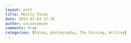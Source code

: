 ```yaml
---
layout: post
title: Mostly Paleo
date: 2013-03-04 17:36
author: onionsamson
comments: true
categories: [Paleo, photography, The Shining, Writing]
---
```

<div class="
          image-block-outer-wrapper
          layout-caption-below
          design-layout-inline
          
          
          
        ">

      

      
        <figure class="
              sqs-block-image-figure
              intrinsic
            " style="max-width:100%;">
          
        
        

        
          
            
              <span class="v6-visually-hidden">View fullsize</span>
              
          <div style="padding-bottom:133.33334350586%;" class="
                image-block-wrapper
                
          
        
                
              ">
            <img src="http://onionsamson.files.wordpress.com/2013/03/9e11a-iphone-20130304173015-0.jpg" alt="Transient" /><img class="thumb-image" alt="Transient" />
          </div>
        
            
          
        

        
      
        </figure>
      

    </div>
